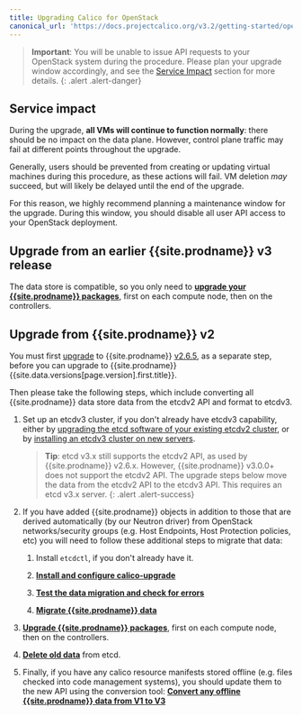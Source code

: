 ```yaml
---
title: Upgrading Calico for OpenStack
canonical_url: 'https://docs.projectcalico.org/v3.2/getting-started/openstack/upgrade/'
---
```


> **Important**: You will
> be unable to issue API requests to your OpenStack system during the
> procedure. Please plan your upgrade window accordingly, and see the
> [Service Impact](#service-impact) section for more details.
{: .alert .alert-danger}

## Service impact

During the upgrade, **all VMs will continue to function normally**:
there should be no impact on the data plane. However, control plane
traffic may fail at different points throughout the upgrade.

Generally, users should be prevented from creating or updating virtual
machines during this procedure, as these actions will fail. VM deletion
*may* succeed, but will likely be delayed until the end of the upgrade.

For this reason, we highly recommend planning a maintenance window for
the upgrade. During this window, you should disable all user API access
to your OpenStack deployment.

## Upgrade from an earlier {{site.prodname}} v3 release

The data store is compatible, so you only need to **[upgrade your {{site.prodname}}
packages](/{{page.version}}/getting-started/openstack/upgrade/upgrade)**, first on each
compute node, then on the controllers.

## Upgrade from {{site.prodname}} v2

You must first [upgrade](/v2.6/getting-started/openstack/upgrade) to {{site.prodname}}
[v2.6.5](https://github.com/projectcalico/calico/releases), as a separate step, before you can
upgrade to {{site.prodname}} {{site.data.versions[page.version].first.title}}.

Then please take the following steps, which include converting all {{site.prodname}} data
store data from the etcdv2 API and format to etcdv3.

1. Set up an etcdv3 cluster, if you don't already have etcdv3 capability, either by [upgrading the etcd software of your existing etcdv2 cluster](https://coreos.com/etcd/docs/latest/upgrades/upgrade_3_0.html), or by [installing an etcdv3 cluster on new servers](https://coreos.com/etcd/docs/latest/op-guide/clustering.html).

   > **Tip**: etcd v3.x still supports the etcdv2 API, as used by {{site.prodname}} v2.6.x.
   > However, {{site.prodname}} v3.0.0+ does not support the etcdv2 API.  The upgrade steps below
   > move the data from the etcdv2 API to the etcdv3 API.  This requires an etcd v3.x server.
   {: .alert .alert-success}

1. If you have added {{site.prodname}} objects in addition to those that are derived automatically (by our Neutron driver) from OpenStack networks/security groups (e.g. Host Endpoints, Host Protection policies, etc) you will need to follow these additional steps to migrate that data:

    1. Install `etcdctl`, if you don't already have it.

    1. **[Install and configure calico-upgrade](/{{page.version}}/getting-started/openstack/upgrade/setup)**

    1. **[Test the data migration and check for errors](/{{page.version}}/getting-started/openstack/upgrade/test)**

    1. **[Migrate {{site.prodname}} data](/{{page.version}}/getting-started/openstack/upgrade/migrate)**

1. **[Upgrade {{site.prodname}} packages](/{{page.version}}/getting-started/openstack/upgrade/upgrade)**, first on each compute node, then on the controllers.

1. **[Delete old data](/{{page.version}}/getting-started/openstack/upgrade/delete#deleting-calico-data-from-etcdv2-after-a-successful-migration-and-upgrade)** from etcd.

1. Finally, if you have any calico resource manifests stored offline (e.g. files checked into code management systems), you should update them to the new API using the conversion tool:
  **[Convert any offline {{site.prodname}} data from V1 to V3](/{{page.version}}/getting-started/openstack/upgrade/convert)**
